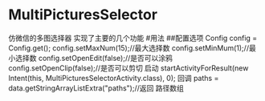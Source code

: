 # MultiPicturesSelector
 仿微信的多图选择器 实现了主要的几个功能
#用法
##配置选项  Config config = Config.get();
                config.setMaxNum(15);//最大选择数
                config.setMinMum(1);//最小选择数
                config.setOpenEdit(false);//是否可以涂鸦
                config.setOpenClip(false);//是否可以剪切
 启动 startActivityForResult(new Intent(this, MultiPicturesSelectorActivity.class), 0);
 回调   paths = data.getStringArrayListExtra("paths");//返回 路径数组

